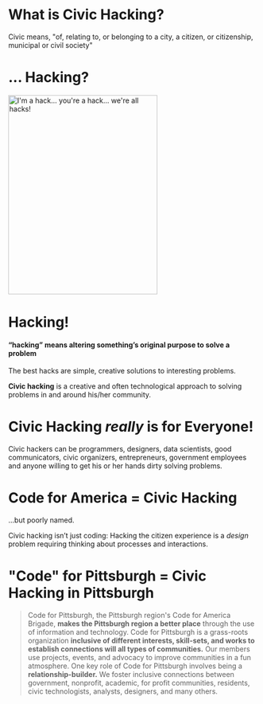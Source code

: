 # What is Civic Hacking?

Civic means, "of, relating to, or belonging to a city, a citizen, or citizenship, municipal or civil society"


# ... Hacking?

 <img src="https://github.com/melynnduh/CivicHackingIsForEveryone/blob/master/images/hack.PNG" alt="I'm a hack... you're a hack... we're all hacks!" style="width:300px;height:400px;"> 


# Hacking!

#### “hacking” means altering something’s original purpose to solve a problem

The best hacks are simple, creative solutions to interesting problems.

**Civic hacking** is a creative and often technological approach to solving problems in and around his/her community.


# Civic Hacking *really* is for Everyone!

Civic hackers can be programmers, designers, data scientists, good communicators, civic organizers, entrepreneurs, government employees and anyone willing to get his or her hands dirty solving problems. 


# Code for America = Civic Hacking

...but poorly named. 

Civic hacking isn’t just coding: Hacking the citizen experience is a *design* problem requiring thinking about processes and interactions.


# "Code" for Pittsburgh = Civic Hacking in Pittsburgh

> Code for Pittsburgh, the Pittsburgh region's Code for America Brigade, **makes the Pittsburgh region a better place** through the use of information and technology. Code for Pittsburgh is a grass-roots organization **inclusive of different interests, skill-sets, and works to establish connections will all types of communities.** Our members use projects, events, and advocacy to improve communities in a fun atmosphere. One key role of Code for Pittsburgh involves being a **relationship-builder.** We foster inclusive connections between government, nonprofit, academic, for profit communities, residents, civic technologists, analysts, designers, and many others.
